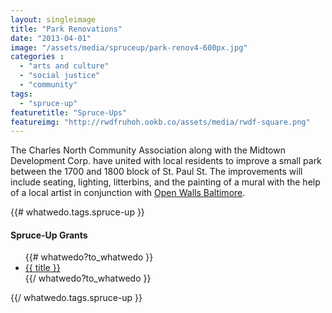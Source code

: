 ```yaml
---
layout: singleimage
title: "Park Renovations"
date: "2013-04-01"
image: "/assets/media/spruceup/park-renov4-600px.jpg"
categories :
  - "arts and culture"
  - "social justice"
  - "community"
tags:
  - "spruce-up"
featuretitle: "Spruce-Ups"
featureimg: "http://rwdfruhoh.ookb.co/assets/media/rwdf-square.png"
---
```


The Charles North Community Association along with the Midtown Development Corp. have united with local residents to improve a small park between the 1700 and 1800 block of St. Paul St. The improvements will include seating, lighting, litterbins, and the painting of a mural with the help of a local artist in conjunction with [Open Walls Baltimore][OWB].

{{# whatwedo.tags.spruce-up }}
  <div class="spruceup">
    <h4>Spruce-Up Grants</h4>
    <ul>
    {{# whatwedo?to_whatwedo }}
      <li><a href="{{url}}" data-disqus-identifier="{{url}}">{{ title }}</a></li>
    {{/ whatwedo?to_whatwedo }}
    </ul>
  </spruceup>
{{/ whatwedo.tags.spruce-up }}

[OWB]: http://openwallsbaltimore.com/

